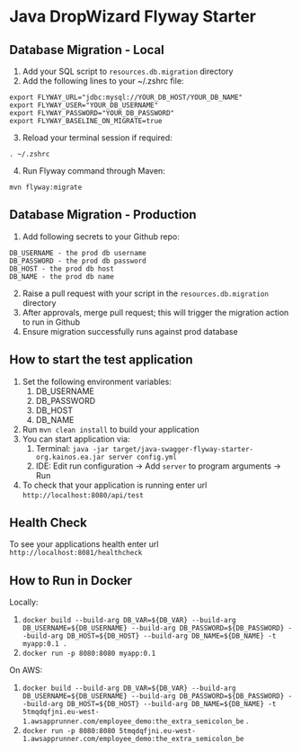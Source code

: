 # Java DropWizard Flyway Starter

Database Migration - Local
---

1. Add your SQL script to `resources.db.migration` directory
2. Add the following lines to your ~/.zshrc file:

```
export FLYWAY_URL="jdbc:mysql://YOUR_DB_HOST/YOUR_DB_NAME"
export FLYWAY_USER="YOUR_DB_USERNAME"
export FLYWAY_PASSWORD="YOUR_DB_PASSWORD"
export FLYWAY_BASELINE_ON_MIGRATE=true
```

3. Reload your terminal session if required:

```
. ~/.zshrc
```

4. Run Flyway command through Maven:

```
mvn flyway:migrate
```

Database Migration - Production
---

1. Add following secrets to your Github repo:

```
DB_USERNAME - the prod db username
DB_PASSWORD - the prod db password
DB_HOST - the prod db host
DB_NAME - the prod db name
```

2. Raise a pull request with your script in the `resources.db.migration` directory
3. After approvals, merge pull request; this will trigger the migration action to run in Github
4. Ensure migration successfully runs against prod database

How to start the test application
---

1. Set the following environment variables:
    1. DB_USERNAME
    2. DB_PASSWORD
    3. DB_HOST
    4. DB_NAME
1. Run `mvn clean install` to build your application
1. You can start application via:
    1. Terminal: `java -jar target/java-swagger-flyway-starter-org.kainos.ea.jar server config.yml`
    2. IDE: Edit run configuration -> Add `server` to program arguments -> Run
1. To check that your application is running enter url `http://localhost:8080/api/test`

Health Check
---

To see your applications health enter url `http://localhost:8081/healthcheck`

How to Run in Docker
---

Locally:

1. ```docker build --build-arg DB_VAR=${DB_VAR} --build-arg DB_USERNAME=${DB_USERNAME} --build-arg DB_PASSWORD=${DB_PASSWORD} --build-arg DB_HOST=${DB_HOST} --build-arg DB_NAME=${DB_NAME} -t myapp:0.1 .```
2. ```docker run -p 8080:8080 myapp:0.1```

On AWS:

1. ```docker build --build-arg DB_VAR=${DB_VAR} --build-arg DB_USERNAME=${DB_USERNAME} --build-arg DB_PASSWORD=${DB_PASSWORD} --build-arg DB_HOST=${DB_HOST} --build-arg DB_NAME=${DB_NAME} -t 5tmqdqfjni.eu-west-1.awsapprunner.com/employee_demo:the_extra_semicolon_be``` .
2. ```docker run -p 8080:8080 5tmqdqfjni.eu-west-1.awsapprunner.com/employee_demo:the_extra_semicolon_be```